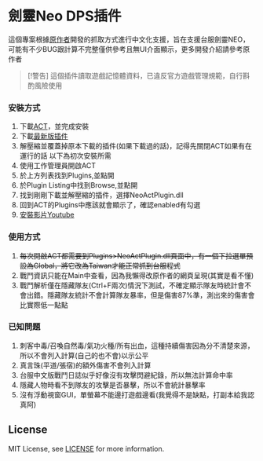 # 劍靈Neo DPS插件

這個專案根據[原作者](https://github.com/azuradara/neo-act-plugin)開發的抓取方式進行中文化支援，旨在支援台服劍靈NEO，可能有不少BUG跟計算不完整僅供參考且無UI介面顯示，更多開發介紹請參考原作者

>[!警告]
>這個插件讀取遊戲記憶體資料，已違反官方遊戲管理規範，自行斟酌風險使用

### 安裝方式
1. 下載[ACT](https://advancedcombattracker.com/download.php)，並完成安裝
2. 下載[最新版插件](https://github.com/Emagu/neo-act-plugin/releases/latest)
3. 解壓縮並覆蓋掉原本下載的插件(如果下載過的話)，記得先關閉ACT如果有在運行的話
以下為初次安裝所需
4. 使用工作管理員開啟ACT
5. 於上方列表找到Plugins,並點開
6. 於Plugin Listing中找到Browse,並點開
7. 找到剛剛下載並解壓縮的插件，選擇NeoActPlugin.dll
8. 回到ACT的Plugins中應該就會顯示了，確認enabled有勾選
9. [安裝影片Youtube](https://www.youtube.com/watch?v=deu13IIWQys)

### 使用方式
1. ~~每次開啟ACT都需要到Plugins>NeoActPlugin.dll頁面中，有一個下拉選單預設為Global，將它改為Taiwan才能正常抓到台服程式~~
2. 戰鬥資訊只能在Main中查看，因為我懶得改原作者的網頁呈現(其實是看不懂)
3. 戰鬥解析僅在隱藏隊友(Ctrl+F兩次)情況下測試，不確定顯示隊友時統計會不會出錯。隱藏隊友統計不會計算隊友暴率，但是傷害87%準，測出來的傷害會比實際低一點點

### 已知問題
1. 刺客中毒/召喚自然毒/氣功火種/所有出血，這種持續傷害因為分不清楚來源，所以不會列入計算(自己的也不會)以示公平
2. 真言珠(平道/張宿)的額外傷害不會列入計算
3. 台服中文版戰鬥日誌似乎好像沒有攻擊閃避紀錄，所以無法計算命中率
4. 隱藏人物時看不到隊友的攻擊是否暴擊，所以不會統計暴擊率
5. 沒有浮動視窗GUI，單螢幕不能邊打遊戲邊看(我覺得不是缺點，打副本給我認真阿)

## License

MIT License, see [LICENSE](LICENSE) for more information.
